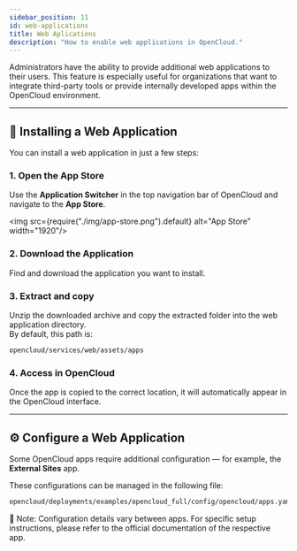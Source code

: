 ```yaml
---
sidebar_position: 11
id: web-applications
title: Web Aplications
description: "How to enable web applications in OpenCloud."
---
```


Administrators have the ability to provide additional web applications to their users. This feature is especially useful for organizations that want to integrate third-party tools or provide internally developed apps within the OpenCloud environment.

---

## 🚀 Installing a Web Application

You can install a web application in just a few steps:

### 1. Open the App Store

Use the **Application Switcher** in the top navigation bar of OpenCloud and navigate to the **App Store**.

<img src={require("./img/app-store.png").default} alt="App Store" width="1920"/>

### 2. Download the Application

Find and download the application you want to install.

### 3. Extract and copy

Unzip the downloaded archive and copy the extracted folder into the web application directory.  
By default, this path is:

```bash
opencloud/services/web/assets/apps
```

### 4. Access in OpenCloud
Once the app is copied to the correct location, it will automatically appear in the OpenCloud interface.

---

## ⚙️ Configure a Web Application

Some OpenCloud apps require additional configuration — for example, the **External Sites** app.

These configurations can be managed in the following file:

```bash
opencloud/deployments/examples/opencloud_full/config/opencloud/apps.yaml
```

📘 Note: Configuration details vary between apps.
For specific setup instructions, please refer to the official documentation of the respective app.

